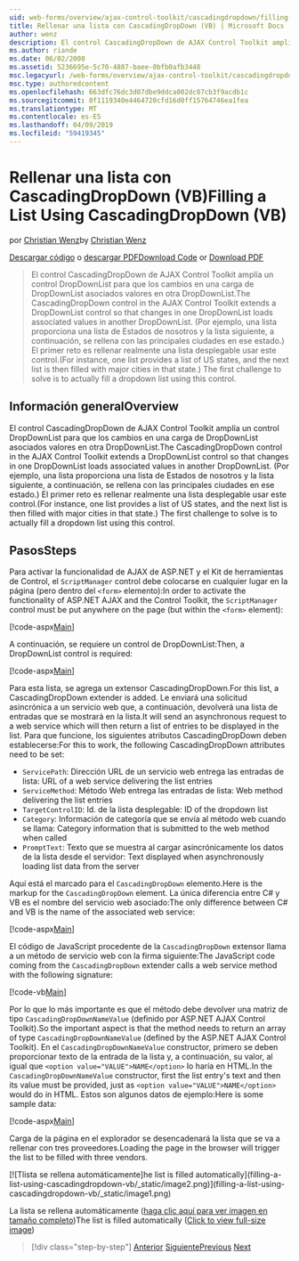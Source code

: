 ```yaml
---
uid: web-forms/overview/ajax-control-toolkit/cascadingdropdown/filling-a-list-using-cascadingdropdown-vb
title: Rellenar una lista con CascadingDropDown (VB) | Microsoft Docs
author: wenz
description: El control CascadingDropDown de AJAX Control Toolkit amplía un control DropDownList para que los cambios en una carga de DropDownList asociados valores en anoth...
ms.author: riande
ms.date: 06/02/2008
ms.assetid: 5236695e-5c70-4887-baee-0bfb0afb3448
msc.legacyurl: /web-forms/overview/ajax-control-toolkit/cascadingdropdown/filling-a-list-using-cascadingdropdown-vb
msc.type: authoredcontent
ms.openlocfilehash: 663dfc76dc3d07dbe9ddca002dc07cb3f9acdb1c
ms.sourcegitcommit: 0f1119340e4464720cfd16d0ff15764746ea1fea
ms.translationtype: MT
ms.contentlocale: es-ES
ms.lasthandoff: 04/09/2019
ms.locfileid: "59419345"
---
```

# <a name="filling-a-list-using-cascadingdropdown-vb"></a><span data-ttu-id="aef0b-103">Rellenar una lista con CascadingDropDown (VB)</span><span class="sxs-lookup"><span data-stu-id="aef0b-103">Filling a List Using CascadingDropDown (VB)</span></span>

<span data-ttu-id="aef0b-104">por [Christian Wenz](https://github.com/wenz)</span><span class="sxs-lookup"><span data-stu-id="aef0b-104">by [Christian Wenz](https://github.com/wenz)</span></span>

<span data-ttu-id="aef0b-105">[Descargar código](http://download.microsoft.com/download/9/0/7/907760b1-2c60-4f81-aeb6-ca416a573b0d/cascadingdropdown0.vb.zip) o [descargar PDF](http://download.microsoft.com/download/2/d/c/2dc10e34-6983-41d4-9c08-f78f5387d32b/cascadingdropdown0VB.pdf)</span><span class="sxs-lookup"><span data-stu-id="aef0b-105">[Download Code](http://download.microsoft.com/download/9/0/7/907760b1-2c60-4f81-aeb6-ca416a573b0d/cascadingdropdown0.vb.zip) or [Download PDF](http://download.microsoft.com/download/2/d/c/2dc10e34-6983-41d4-9c08-f78f5387d32b/cascadingdropdown0VB.pdf)</span></span>

> <span data-ttu-id="aef0b-106">El control CascadingDropDown de AJAX Control Toolkit amplía un control DropDownList para que los cambios en una carga de DropDownList asociados valores en otra DropDownList.</span><span class="sxs-lookup"><span data-stu-id="aef0b-106">The CascadingDropDown control in the AJAX Control Toolkit extends a DropDownList control so that changes in one DropDownList loads associated values in another DropDownList.</span></span> <span data-ttu-id="aef0b-107">(Por ejemplo, una lista proporciona una lista de Estados de nosotros y la lista siguiente, a continuación, se rellena con las principales ciudades en ese estado.) El primer reto es rellenar realmente una lista desplegable usar este control.</span><span class="sxs-lookup"><span data-stu-id="aef0b-107">(For instance, one list provides a list of US states, and the next list is then filled with major cities in that state.) The first challenge to solve is to actually fill a dropdown list using this control.</span></span>


## <a name="overview"></a><span data-ttu-id="aef0b-108">Información general</span><span class="sxs-lookup"><span data-stu-id="aef0b-108">Overview</span></span>

<span data-ttu-id="aef0b-109">El control CascadingDropDown de AJAX Control Toolkit amplía un control DropDownList para que los cambios en una carga de DropDownList asociados valores en otra DropDownList.</span><span class="sxs-lookup"><span data-stu-id="aef0b-109">The CascadingDropDown control in the AJAX Control Toolkit extends a DropDownList control so that changes in one DropDownList loads associated values in another DropDownList.</span></span> <span data-ttu-id="aef0b-110">(Por ejemplo, una lista proporciona una lista de Estados de nosotros y la lista siguiente, a continuación, se rellena con las principales ciudades en ese estado.) El primer reto es rellenar realmente una lista desplegable usar este control.</span><span class="sxs-lookup"><span data-stu-id="aef0b-110">(For instance, one list provides a list of US states, and the next list is then filled with major cities in that state.) The first challenge to solve is to actually fill a dropdown list using this control.</span></span>

## <a name="steps"></a><span data-ttu-id="aef0b-111">Pasos</span><span class="sxs-lookup"><span data-stu-id="aef0b-111">Steps</span></span>

<span data-ttu-id="aef0b-112">Para activar la funcionalidad de AJAX de ASP.NET y el Kit de herramientas de Control, el `ScriptManager` control debe colocarse en cualquier lugar en la página (pero dentro del `<form>` elemento):</span><span class="sxs-lookup"><span data-stu-id="aef0b-112">In order to activate the functionality of ASP.NET AJAX and the Control Toolkit, the `ScriptManager` control must be put anywhere on the page (but within the `<form>` element):</span></span>

[!code-aspx[Main](filling-a-list-using-cascadingdropdown-vb/samples/sample1.aspx)]

<span data-ttu-id="aef0b-113">A continuación, se requiere un control de DropDownList:</span><span class="sxs-lookup"><span data-stu-id="aef0b-113">Then, a DropDownList control is required:</span></span>

[!code-aspx[Main](filling-a-list-using-cascadingdropdown-vb/samples/sample2.aspx)]

<span data-ttu-id="aef0b-114">Para esta lista, se agrega un extensor CascadingDropDown.</span><span class="sxs-lookup"><span data-stu-id="aef0b-114">For this list, a CascadingDropDown extender is added.</span></span> <span data-ttu-id="aef0b-115">Le enviará una solicitud asincrónica a un servicio web que, a continuación, devolverá una lista de entradas que se mostrará en la lista.</span><span class="sxs-lookup"><span data-stu-id="aef0b-115">It will send an asynchronous request to a web service which will then return a list of entries to be displayed in the list.</span></span> <span data-ttu-id="aef0b-116">Para que funcione, los siguientes atributos CascadingDropDown deben establecerse:</span><span class="sxs-lookup"><span data-stu-id="aef0b-116">For this to work, the following CascadingDropDown attributes need to be set:</span></span>

- `ServicePath`<span data-ttu-id="aef0b-117">: Dirección URL de un servicio web entrega las entradas de lista</span><span class="sxs-lookup"><span data-stu-id="aef0b-117">: URL of a web service delivering the list entries</span></span>
- `ServiceMethod`<span data-ttu-id="aef0b-118">: Método Web entrega las entradas de lista</span><span class="sxs-lookup"><span data-stu-id="aef0b-118">: Web method delivering the list entries</span></span>
- `TargetControlID`<span data-ttu-id="aef0b-119">: Id. de la lista desplegable</span><span class="sxs-lookup"><span data-stu-id="aef0b-119">: ID of the dropdown list</span></span>
- `Category`<span data-ttu-id="aef0b-120">: Información de categoría que se envía al método web cuando se llama</span><span class="sxs-lookup"><span data-stu-id="aef0b-120">: Category information that is submitted to the web method when called</span></span>
- `PromptText`<span data-ttu-id="aef0b-121">: Texto que se muestra al cargar asincrónicamente los datos de la lista desde el servidor</span><span class="sxs-lookup"><span data-stu-id="aef0b-121">: Text displayed when asynchronously loading list data from the server</span></span>

<span data-ttu-id="aef0b-122">Aquí está el marcado para el `CascadingDropDown` elemento.</span><span class="sxs-lookup"><span data-stu-id="aef0b-122">Here is the markup for the `CascadingDropDown` element.</span></span> <span data-ttu-id="aef0b-123">La única diferencia entre C# y VB es el nombre del servicio web asociado:</span><span class="sxs-lookup"><span data-stu-id="aef0b-123">The only difference between C# and VB is the name of the associated web service:</span></span>

[!code-aspx[Main](filling-a-list-using-cascadingdropdown-vb/samples/sample3.aspx)]

<span data-ttu-id="aef0b-124">El código de JavaScript procedente de la `CascadingDropDown` extensor llama a un método de servicio web con la firma siguiente:</span><span class="sxs-lookup"><span data-stu-id="aef0b-124">The JavaScript code coming from the `CascadingDropDown` extender calls a web service method with the following signature:</span></span>

[!code-vb[Main](filling-a-list-using-cascadingdropdown-vb/samples/sample4.vb)]

<span data-ttu-id="aef0b-125">Por lo que lo más importante es que el método debe devolver una matriz de tipo `CascadingDropDownNameValue` (definido por ASP.NET AJAX Control Toolkit).</span><span class="sxs-lookup"><span data-stu-id="aef0b-125">So the important aspect is that the method needs to return an array of type `CascadingDropDownNameValue` (defined by the ASP.NET AJAX Control Toolkit).</span></span> <span data-ttu-id="aef0b-126">En el `CascadingDropDownNameValue` constructor, primero se deben proporcionar texto de la entrada de la lista y, a continuación, su valor, al igual que `<option value="VALUE">NAME</option>` lo haría en HTML.</span><span class="sxs-lookup"><span data-stu-id="aef0b-126">In the `CascadingDropDownNameValue` constructor, first the list entry's text and then its value must be provided, just as `<option value="VALUE">NAME</option>` would do in HTML.</span></span> <span data-ttu-id="aef0b-127">Estos son algunos datos de ejemplo:</span><span class="sxs-lookup"><span data-stu-id="aef0b-127">Here is some sample data:</span></span>

[!code-aspx[Main](filling-a-list-using-cascadingdropdown-vb/samples/sample5.aspx)]

<span data-ttu-id="aef0b-128">Carga de la página en el explorador se desencadenará la lista que se va a rellenar con tres proveedores.</span><span class="sxs-lookup"><span data-stu-id="aef0b-128">Loading the page in the browser will trigger the list to be filled with three vendors.</span></span>


[![T<span data-ttu-id="aef0b-129">lista se rellena automáticamente]</span><span class="sxs-lookup"><span data-stu-id="aef0b-129">he list is filled automatically]</span></span>(filling-a-list-using-cascadingdropdown-vb/_static/image2.png)](filling-a-list-using-cascadingdropdown-vb/_static/image1.png)

<span data-ttu-id="aef0b-130">La lista se rellena automáticamente ([haga clic aquí para ver imagen en tamaño completo](filling-a-list-using-cascadingdropdown-vb/_static/image3.png))</span><span class="sxs-lookup"><span data-stu-id="aef0b-130">The list is filled automatically ([Click to view full-size image](filling-a-list-using-cascadingdropdown-vb/_static/image3.png))</span></span>

> [!div class="step-by-step"]
> <span data-ttu-id="aef0b-131">[Anterior](using-auto-postback-with-cascadingdropdown-cs.md)
> [Siguiente](using-cascadingdropdown-with-a-database-vb.md)</span><span class="sxs-lookup"><span data-stu-id="aef0b-131">[Previous](using-auto-postback-with-cascadingdropdown-cs.md)
[Next](using-cascadingdropdown-with-a-database-vb.md)</span></span>
